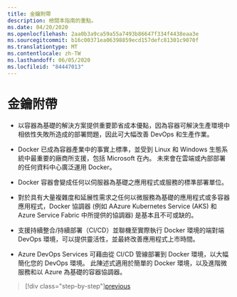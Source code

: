 ```yaml
---
title: 金鑰附帶
description: 檢閱本指南的重點。
ms.date: 04/20/2020
ms.openlocfilehash: 2aa0b3a9ca59a55a7493b86647f334f4438eaa3e
ms.sourcegitcommit: b16c00371ea06398859ecd157defc81301c9070f
ms.translationtype: MT
ms.contentlocale: zh-TW
ms.lasthandoff: 06/05/2020
ms.locfileid: "84447013"
---
```

# <a name="key-takeaways"></a>金鑰附帶

- 以容器為基礎的解決方案提供重要節省成本優點，因為容器可解決生產環境中相依性失敗所造成的部署問題，因此可大幅改善 DevOps 和生產作業。

- Docker 已成為容器產業中的事實上標準，並受到 Linux 和 Windows 生態系統中最重要的廠商所支援，包括 Microsoft 在內。 未來會在雲端或內部部署的任何資料中心廣泛運用 Docker。

- Docker 容器會變成任何以伺服器為基礎之應用程式或服務的標準部署單位。

- 對於具有大量複雜度和延展性需求之任何以微服務為基礎的應用程式或多容器應用程式，Docker 協調器 (例如 AAzure Kubernetes Service (AKS) 和 Azure Service Fabric 中所提供的協調器) 是基本且不可或缺的。

- 支援持續整合/持續部署（CI/CD）並聯機至實際執行 Docker 環境的端對端 DevOps 環境，可以提供靈活性，並最終改善應用程式上市時間。

- Azure DevOps Services 可藉由從 CI/CD 管線部署到 Docker 環境，以大幅簡化您的 DevOps 環境。 此陳述式適用於簡單的 Docker 環境，以及進階微服務和以 Azure 為基礎的容器協調器。

> [!div class="step-by-step"][previous](../run-manage-monitor-docker-environments/monitor-containerized-application-services.md)

